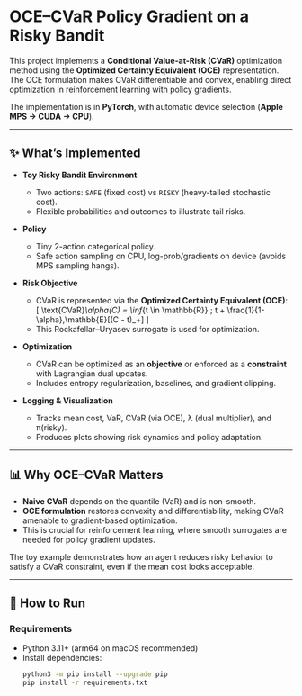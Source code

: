# OCE–CVaR Policy Gradient on a Risky Bandit

This project implements a **Conditional Value-at-Risk (CVaR)** optimization method using the **Optimized Certainty Equivalent (OCE)** representation.  
The OCE formulation makes CVaR differentiable and convex, enabling direct optimization in reinforcement learning with policy gradients.

The implementation is in **PyTorch**, with automatic device selection (**Apple MPS → CUDA → CPU**).

---

## ✨ What’s Implemented

- **Toy Risky Bandit Environment**  
  - Two actions: `SAFE` (fixed cost) vs `RISKY` (heavy-tailed stochastic cost).  
  - Flexible probabilities and outcomes to illustrate tail risks.

- **Policy**  
  - Tiny 2-action categorical policy.  
  - Safe action sampling on CPU, log-prob/gradients on device (avoids MPS sampling hangs).  

- **Risk Objective**  
  - CVaR is represented via the **Optimized Certainty Equivalent (OCE)**:  
    \[
    \text{CVaR}_\alpha(C) = \inf_{t \in \mathbb{R}} \; t + \frac{1}{1-\alpha}\,\mathbb{E}[(C - t)_+]
    \]  
  - This Rockafellar–Uryasev surrogate is used for optimization.  

- **Optimization**  
  - CVaR can be optimized as an **objective** or enforced as a **constraint** with Lagrangian dual updates.  
  - Includes entropy regularization, baselines, and gradient clipping.

- **Logging & Visualization**  
  - Tracks mean cost, VaR, CVaR (via OCE), λ (dual multiplier), and π(risky).  
  - Produces plots showing risk dynamics and policy adaptation.

---

## 📊 Why OCE–CVaR Matters

- **Naive CVaR** depends on the quantile (VaR) and is non-smooth.  
- **OCE formulation** restores convexity and differentiability, making CVaR amenable to gradient-based optimization.  
- This is crucial for reinforcement learning, where smooth surrogates are needed for policy gradient updates.  

The toy example demonstrates how an agent reduces risky behavior to satisfy a CVaR constraint, even if the mean cost looks acceptable.

---

## 🚀 How to Run

### Requirements
- Python 3.11+ (arm64 on macOS recommended)  
- Install dependencies:
  ```bash
  python3 -m pip install --upgrade pip
  pip install -r requirements.txt